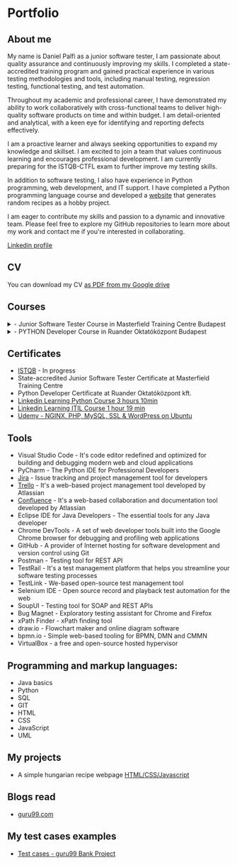 # Portfolio
## About me
My name is Daniel Palfi as a junior software tester, I am passionate about quality assurance and continuously improving my skills. I completed a state-accredited training program and gained practical experience in various testing methodologies and tools, including manual testing, regression testing, functional testing, and test automation. 

Throughout my academic and professional career, I have demonstrated my ability to work collaboratively with cross-functional teams to deliver high-quality software products on time and within budget. I am detail-oriented and analytical, with a keen eye for identifying and reporting defects effectively.

I am a proactive learner and always seeking opportunities to expand my knowledge and skillset. I am excited to join a team that values continuous learning and encourages professional development. I am currently preparing for the ISTQB-CTFL exam to further improve my testing skills.

In addition to software testing, I also have experience in Python programming, web development, and IT support. I have completed a Python programming language course and developed a [website](https://doggy88.github.io/egyszeru-receptek/) that generates random recipes as a hobby project.

I am eager to contribute my skills and passion to a dynamic and innovative team. Please feel free to explore my GitHub repositories to learn more about my work and contact me if you're interested in collaborating.

[Linkedin profile](https://www.linkedin.com/in/daniel-palfi-5296b2214/)

## CV
You can download my CV [as PDF from my Google drive](https://drive.google.com/file/d/1VeawxOp-sW87V1EvrEg7vnImMlnsElRd/view?usp=share_link)

## Courses

<details>
<summary>- Junior Software Tester Course in Masterfield Training Centre Budapest</summary>

  ### Operating Systems, Networks, Virtual Environments (24 hours)
  - Basic network knowledge
  - Windows operating systems, networks, virtual environments
  - Linux operating systems, networks, virtual environments
  - Virtual environments
  - Software environments and architectures
  
  ### Document Management and Spreadsheet Management (24 hours)
  - Basic document management skills
  - Basic spreadsheet management skills
  
  ### Programming Basics for Testers, Web Application Development, Use of Version Control Systems (36 hours)
  - Web applications
  - Programming basics
  - Use of version control systems
  
  ### Fundamentals of Software Testing (40 hours)
  - Software development life cycle, major roles, psychology of testing
  - Requirements
  - Relationship between software quality and testing
  - Test basis and specification
  - Testing principles
  - Test process
  - Testing objectives - How long should we test?
  
  ### Static Testing (24 hours)
  - Fundamentals of static testing
  - Review types and review process
  - Static analysis
  
  ### Bug Reporting, Bug Life Cycle, Bug Tracking Systems (20 hours)
  - Bug reporting, bug life cycle
  - Bug tracking systems
  
  ### Types of Testing, Testing Levels, and Agile Testing (18 hours)
  - Testing levels
  - Types of testing
  - Development models, testing in an agile environment
  
  ### Test Planning Process, Testing Techniques (42 hours)
  - Fundamentals of testing techniques
  - Black box testing techniques
  - Structure-based testing techniques
  - Experience-based testing techniques
  
  ### Introduction to Test Management and Specialized Areas of Testing (14 hours)
  - Risk-based testing
  - Fundamentals of test management
  - Specialized areas of testing
  
  ### Tools in Software Testing, Basics of Test Automation (22 hours)
  - Fundamentals of test automation
  - Use of software in testing
  
  ### SQL Language and Relational Databases (24 hours)
  - Fundamentals of SQL language and relational databases
  - Writing SQL queries
  - Data modifications and advanced SQL areas
  
  ### UML Modeling (24 hours)
  - Introduction to UML modeling
  - Types of UML models
  - Relationship between UML modeling and software testing
  
  ### ISTQB Exam Preparation (8 hours)
  - Preparation for the International Software Testing Qualification Board Certified Tester Foundation Level internationally recognized exam
</details> 
<details>
  <summary>- PYTHON Developer Course in Ruander Oktatóközpont Budapest</summary>
  
  ### Basic SQL knowledge

 #### History and development of databases
- What are databases?
- Their development
- Key points of their use

 #### Overview of different database engines, installation options, and main areas of application

#### Basics of relational databases
  
- Key concepts
- Inconsistency
- Redundancy
- Elements
- Entities
- Attributes
- Secondary
- Primary
- Foreign
- Relationships
- Normalization
- 1st normal form
- 2nd normal form
- 3rd normal form
- Boyce-Codd normal form
- ER (Entity-Relationship) diagram
- Creating, interpreting, and its rules
- Practical implementation
- Databases
- Tables
- Records
- Relationships
  
 #### Basics of the SQL language

- Development and importance
- Subcomponents
- DDL (Data Definition Language)
- DML (Data Manipulation Language)
- DQL (Data Query Language)
- DCL (Data Control Language)
- Parts of DDL language
- Structural building of databases
- Creating databases, tables, views, and event triggers (CREATE)
- Modifying databases, tables, views, and event triggers (ALTER)
- Deleting databases, tables, views, and event triggers (DROP)
- Parts of DML language
- Managing database data
- Inserting data (INSERT)
- Updating data (UPDATE)
- Deleting data (DELETE)
- Parts of DQL language
- Retrieving and displaying database data
- Viewing the database structure (SHOW)
- Querying data from tables and views (SELECT)
- DCL language
- Assigning database permissions
- Granting database permissions (GRANT)
- Revoking database permissions (REVOKE)

  ### More complex queries

- Nested queries
- Multi-table queries (JOIN)

  ### Introduction to transactional databases

- Essence and operation of transactions
- ACID principles
- Parts of TCL (Transaction Control Language) language
- Overview of transaction management by different database management systems

 ## NoSQL (mongoDB)

### What are NoSQL systems?

### Introduction to database history
- Overview of database thinking
- Comparison of the relational data model and NoSQL systems
- Basic understanding of Big Data and its processing
- Usage logic

### Uses of NoSQL systems

- New processing logic for data
- Background logic of NoSQL databases

Key-value storage
Meaning of object storage and document storage as NoSQL systems
Filtering mechanisms
Processing data sets

  ### Learning about MongoDB as a NoSQL system

- Installation
- Running options
- Replication options
- Understanding BSON (Binary JSON)
- Operation of Mongo Shell
- Using MongoDB Compass

 ### Creating databases

- Structure
- Meaning and use of Document IDs and Object IDs
- Basic settings

  ### Basic CRUD (Create, Read, Update, Delete) operations

- Inserting data
- Data types
- Listing data
- Filtering and searching based on specified properties
- Filtering and searching among unstructured data
- Sorting data
- Updating data
- Deleting data

 ### Cloud-based MongoDB
  - Advantages and disadvantages of the system 
  ## Python programming

  ### The foundation of the environment

- Differences between Python 2 and 3
- Installation and configuration of Python 3
- Introduction to development environment

  ### Language basics

- Using Python console
- Applying timers
- Variables and constants
- Data types
- Numbers
- Strings
- Boolean
- Lists
- Dictionaries
- Tuples
- Ranges
- Sets
- Operators
- Arithmetic
- Logical
- Binary
- Assignment
- Special
- Control structures
- Conditionals (if-elif-else)
- Iterative loops (for, while)
- Regular expressions

 ### Using built-in functions

### File handling

- Creating and reading text files
- CSV, XML, JSON, Pickle
- Using Python Shelve
- Managing directories, files, and file systems

 ### Procedural programming in Python

- Building and using methods and functions
- Applying lambda expressions and anonymous functions

 ### Object-Oriented programming in Python

- Object-Oriented principles
- Classes, objects
- Visibility levels
- Empty classes
- Inheritance, Polymorphism

 ### Exceptions and errors

- Handling exceptions
- Raising exceptions
- Using exceptions in Object-Oriented environment

  ### Modules and add-ons

- Managing and using modules
- Decorators (Python Decorators)

- Generators (Python Generators)

- Using more complex modules
- Database management

- Managing and using SQLite and MySQL databases
- Applying ORMs (Object Rational Mapper) and native SQL scripts

  ### Network communication

- Network tools
- Using sockets

  ### Image processing

- Using OpenCV in Python
- Basic image processing
- Image manipulations
- Detecting edges
- Facial and object recognition
- OCR (Optical Character Recognition)

  ### IoT (Internet of Things) and Raspberry Pi

- Overview of Raspberry Pi
- Introduction to hardware, versions, and usage areas
- Comparison of operating systems (Raspbian, Microsoft Windows 10 IoT Core)
- Python and Raspberry Pi
- Python as the default programming environment on Raspberry Pi
- Additional modules
- Controlling GPIO (General-Purpose Input/Output) with Python
- Controlling and managing devices attached to Raspberry Pi using Python
- Managing cameras
- Using OpenCV
- Controlling sensors
- Measuring distance
- Measuring temperature
- Detecting motion
- Detecting hazardous gases

  ### Introduction to Tkinter

- Root window
- Widgets
- Geometry
- Events
- Styles
- Tkinter variables
- Advantages and disadvantages of Tkinter
- Tkinter alternatives

  ### Introduction to interactive elements

- Setting up widgets
- Indexing and markings
- Forms and dialog windows
- Introduction to MessageBoxes
- Creating an icon bar
- Event handlers and contexts

  ### OOP in Tkinter

- Building a GUI with OOP
- Creating patterns
- Persistence
- Tkinter class hierarchy

  ### Architecture

- Building programs
- Implementation of custom logic

  ### Drawing

- Canvas
- Handling mouse movements

  ## Creating practical tasks and applications

  ### Introduction to the world of Django

- Database structure and modeling
- Using models and mixins
- Creating model mixins with URL methods
- Handling general relationships with model mixins
- Handling fields
- Forms and views
- Forwarding HttpRequest to the form
- Saving data
- Uploading images
- Creating forms with custom templates
- Filtering object lists
- Templates and JavaScript
- Displaying settings in JavaScript from Python perspective
- Layout of base.html template from Python perspective
- Uploading images with Ajax from Python perspective
- Customizing template filters and tags
- Following conventions for custom template filters and tags
- Creating template filters and tags
- Security and performance
- Secure creation of forms and CSRF
- Password validation
- Downloading allowed files
- Adding watermarks to images
- Dynamic watermarking
- Django CMS
- Creating templates for Django CMS
- Structuring the menu
- Custom navigation
- Hierarchical structure
- Creating and managing hierarchical categories
- Creating fields and linking them to categories.  
  
  ### Kivy Python Framework
  
- Creating simple cross-platform app

</details>  

## Certificates
- [ISTQB](https://www.istqb.org/) - In progress
- State-accredited Junior Software Tester Certificate at Masterfield Training Centre
- Python Developer Certificate at Ruander Oktatóközpont kft.
- [Linkedin Learning Python Course 3 hours 10min](https://media.licdn.com/dms/image/C4D1FAQFUoNlqXHNqxg/feedshare-document-cover-images_1280/0/1659514837998?e=1684425600&v=beta&t=Rosbr4IT-priGtFVFhCx3_xt7r33rCM9LC-fN3XpyEc)
- [Linkedin Learning ITIL Course 1 hour 19 min](https://media.licdn.com/dms/image/C561FAQE1fk7bXe3S9w/feedshare-document-cover-images_1280/0/1657553099956?e=1684425600&v=beta&t=R4Pxq-4utRtIz2A9RsyVkIoCvpoTau55BUkfyVA_Ltg)
- [Udemy - NGINX, PHP, MySQL, SSL & WordPress on Ubuntu](https://drive.google.com/file/d/16B6KEQf47A3lAHXhVz6wHHpPmLM3x7Z9/view?usp=sharing)


## Tools
- Visual Studio Code - It's code editor redefined and optimized for building and debugging modern web and cloud applications
- PyCharm - The Python IDE for Professional Developers
- [Jira](https://www.atlassian.com/software/jira) - Issue tracking and project management tool for developers
- [Trello](https://trello.com/home) - It's a web-based project management tool developed by Atlassian
- [Confluence](https://www.atlassian.com/software/confluence) -  It's a web-based collaboration and documentation tool developed by Atlassian
- Eclipse IDE for Java Developers - The essential tools for any Java developer
- Chrome DevTools - A set of web developer tools built into the Google Chrome browser for debugging and profiling web applications
- GitHub - A provider of Internet hosting for software development and version control using Git
- Postman - Testing tool for REST API
- TestRail - It's a test management platform that helps you streamline your software testing processes
- TestLink - We-based open-source test management tool
- Selenium IDE - Open source record and playback test automation for the web
- SoupUI - Testing tool for SOAP and REST APIs
- Bug Magnet - Exploratory testing assistant for Chrome and Firefox
- xPath Finder - xPath finding tool
- draw.io - Flowchart maker and online diagram software
- bpmn.io - Simple web-based tooling for BPMN, DMN and CMMN
- VirtualBox - a free and open-source hosted hypervisor

## Programming and markup languages:

- Java basics
- Python
- SQL
- GIT
- HTML
- CSS
- JavaScript
- UML

## My projects
- A simple hungarian recipe webpage
[HTML/CSS/Javascript](https://doggy88.github.io/egyszeru-receptek/)


## Blogs read
- [guru99.com](https://www.guru99.com/)

## My test cases examples
- [Test cases - guru99 Bank Project](https://docs.google.com/spreadsheets/d/1maw419nNEWf9n2DaM1uRkF-RjnpYWFFimrBaWPFiW4c/edit?usp=sharing)
